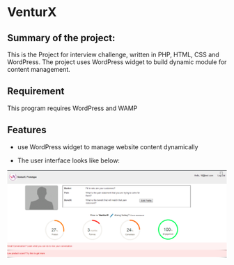 # **VenturX**

## **Summary of the project:**

This is the Project for interview challenge, written in PHP, HTML, CSS and WordPress.
The project uses WordPress widget to build dynamic module for content management. 

## **Requirement**

This program requires WordPress and WAMP

## **Features**
* use WordPress widget to manage website content dynamically

* The user interface looks like below:

![alt text](images/VenturX.png)

